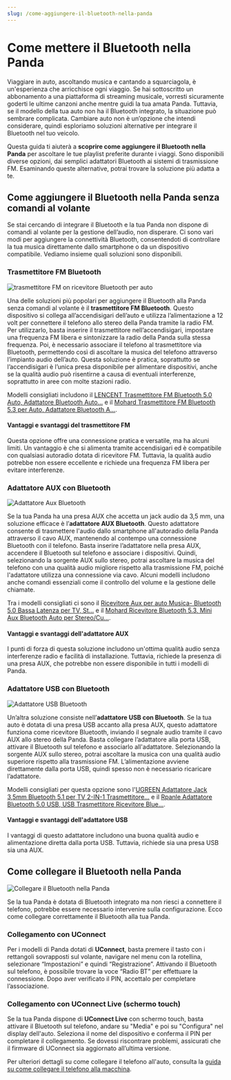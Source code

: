 ```yaml
---
slug: /come-aggiungere-il-bluetooth-nella-panda
---
```


# Come mettere il Bluetooth nella Panda

Viaggiare in auto, ascoltando musica e cantando a squarciagola, è un'esperienza che arricchisce ogni viaggio. Se hai sottoscritto un abbonamento a una piattaforma di streaming musicale, vorresti sicuramente goderti le ultime canzoni anche mentre guidi la tua amata Panda. Tuttavia, se il modello della tua auto non ha il Bluetooth integrato, la situazione può sembrare complicata. Cambiare auto non è un’opzione che intendi considerare, quindi esploriamo soluzioni alternative per integrare il Bluetooth nel tuo veicolo.

Questa guida ti aiuterà a **scoprire come aggiungere il Bluetooth nella Panda** per ascoltare le tue playlist preferite durante i viaggi. Sono disponibili diverse opzioni, dai semplici adattatori Bluetooth ai sistemi di trasmissione FM. Esaminando queste alternative, potrai trovare la soluzione più adatta a te.

## Come aggiungere il Bluetooth nella Panda senza comandi al volante

Se stai cercando di integrare il Bluetooth e la tua Panda non dispone di comandi al volante per la gestione dell’audio, non disperare. Ci sono vari modi per aggiungere la connettività Bluetooth, consentendoti di controllare la tua musica direttamente dallo smartphone o da un dispositivo compatibile. Vediamo insieme quali soluzioni sono disponibili.

### Trasmettitore FM Bluetooth

![trasmettitore FM on ricevitore Bluetooth per auto](/guide-img/810e0e0c.jpg)

Una delle soluzioni più popolari per aggiungere il Bluetooth alla Panda senza comandi al volante è il **trasmettitore FM Bluetooth**. Questo dispositivo si collega all’accendisigari dell’auto e utilizza l’alimentazione a 12 volt per connettere il telefono allo stereo della Panda tramite la radio FM. Per utilizzarlo, basta inserire il trasmettitore nell’accendisigari, impostare una frequenza FM libera e sintonizzare la radio della Panda sulla stessa frequenza. Poi, è necessario associare il telefono al trasmettitore via Bluetooth, permettendo così di ascoltare la musica del telefono attraverso l’impianto audio dell’auto. Questa soluzione è pratica, soprattutto se l’accendisigari è l’unica presa disponibile per alimentare dispositivi, anche se la qualità audio può risentirne a causa di eventuali interferenze, soprattutto in aree con molte stazioni radio.

Modelli consigliati includono il [LENCENT Trasmettitore FM Bluetooth 5.0 Auto, Adattatore Bluetooth Auto...](https://www.amazon.it/dp/B09C1JZ9PD?tag=salvatore-aranzulla-21&linkCode=ogi&th=1&psc=1&ascsubtag=p%3A1639865%7Ct%3Abuybox) e il [Mohard Trasmettitore FM Bluetooth 5.3 per Auto, Adattatore Bluetooth A...](https://www.amazon.it/dp/B09Y8HJ4NT?tag=salvatore-aranzulla-21&linkCode=ogi&th=1&psc=1&ascsubtag=p%3A1639865%7Ct%3Abuybox).

#### Vantaggi e svantaggi del trasmettitore FM

Questa opzione offre una connessione pratica e versatile, ma ha alcuni limiti. Un vantaggio è che si alimenta tramite accendisigari ed è compatibile con qualsiasi autoradio dotata di ricevitore FM. Tuttavia, la qualità audio potrebbe non essere eccellente e richiede una frequenza FM libera per evitare interferenze.

### Adattatore AUX con Bluetooth

![Adattatore Aux Bluetooth](/guide-img/b233a9d3.jpg)

Se la tua Panda ha una presa AUX che accetta un jack audio da 3,5 mm, una soluzione efficace è l’**adattatore AUX Bluetooth**. Questo adattatore consente di trasmettere l'audio dallo smartphone all'autoradio della Panda attraverso il cavo AUX, mantenendo al contempo una connessione Bluetooth con il telefono. Basta inserire l’adattatore nella presa AUX, accendere il Bluetooth sul telefono e associare i dispositivi. Quindi, selezionando la sorgente AUX sullo stereo, potrai ascoltare la musica del telefono con una qualità audio migliore rispetto alla trasmissione FM, poiché l'adattatore utilizza una connessione via cavo. Alcuni modelli includono anche comandi essenziali come il controllo del volume e la gestione delle chiamate.

Tra i modelli consigliati ci sono il [Ricevitore Aux per auto Musica- Bluetooth 5.0 Bassa Latenza per TV, St...](https://www.amazon.it/dp/B098XG62FF?tag=salvatore-aranzulla-21&linkCode=ogi&th=1&psc=1&ascsubtag=p%3A1639865%7Ct%3Abuybox) e il [Mohard Ricevitore Bluetooth 5.3, Mini Aux Bluetooth Auto per Stereo/Cu...](https://www.amazon.it/dp/B09Y8CZ48V?tag=salvatore-aranzulla-21&linkCode=ogi&th=1&psc=1&ascsubtag=p%3A1639865%7Ct%3Abuybox).

#### Vantaggi e svantaggi dell'adattatore AUX

I punti di forza di questa soluzione includono un'ottima qualità audio senza interferenze radio e facilità di installazione. Tuttavia, richiede la presenza di una presa AUX, che potrebbe non essere disponibile in tutti i modelli di Panda.

### Adattatore USB con Bluetooth

![Adattatore USB Bluetooth](/guide-img/ec0d0b3f.jpg)

Un’altra soluzione consiste nell’**adattatore USB con Bluetooth**. Se la tua auto è dotata di una presa USB accanto alla presa AUX, questo adattatore funziona come ricevitore Bluetooth, inviando il segnale audio tramite il cavo AUX allo stereo della Panda. Basta collegare l’adattatore alla porta USB, attivare il Bluetooth sul telefono e associarlo all'adattatore. Selezionando la sorgente AUX sullo stereo, potrai ascoltare la musica con una qualità audio superiore rispetto alla trasmissione FM. L’alimentazione avviene direttamente dalla porta USB, quindi spesso non è necessario ricaricare l’adattatore.

Modelli consigliati per questa opzione sono l'[UGREEN Adattatore Jack 3,5mm Bluetooth 5.1 per TV 2-IN-1 Trasmettitore...](https://www.amazon.it/dp/B099K591CG?tag=salvatore-aranzulla-21&linkCode=ogi&th=1&psc=1&ascsubtag=p%3A1639865%7Ct%3Abuybox) e il [Rpanle Adattatore Bluetooth 5.0 USB, USB Trasmettitore Ricevitore Blue...](https://www.amazon.it/dp/B08PD8J4WT?tag=salvatore-aranzulla-21&linkCode=ogi&th=1&psc=1&ascsubtag=p%3A1639865%7Ct%3Abuybox).

#### Vantaggi e svantaggi dell'adattatore USB

I vantaggi di questo adattatore includono una buona qualità audio e alimentazione diretta dalla porta USB. Tuttavia, richiede sia una presa USB sia una AUX.

## Come collegare il Bluetooth nella Panda

![Collegare il Bluetooth nella Panda](/guide-img/15ae8773.jpg)

Se la tua Panda è dotata di Bluetooth integrato ma non riesci a connettere il telefono, potrebbe essere necessario intervenire sulla configurazione. Ecco come collegare correttamente il Bluetooth alla tua Panda.

### Collegamento con UConnect

Per i modelli di Panda dotati di **UConnect**, basta premere il tasto con i rettangoli sovrapposti sul volante, navigare nel menu con la rotellina, selezionare “Impostazioni” e quindi “Registrazione”. Attivando il Bluetooth sul telefono, è possibile trovare la voce “Radio BT” per effettuare la connessione. Dopo aver verificato il PIN, accettalo per completare l’associazione.

### Collegamento con UConnect Live (schermo touch)

Se la tua Panda dispone di **UConnect Live** con schermo touch, basta attivare il Bluetooth sul telefono, andare su "Media" e poi su "Configura" nel display dell'auto. Seleziona il nome del dispositivo e conferma il PIN per completare il collegamento. Se dovessi riscontrare problemi, assicurati che il firmware di UConnect sia aggiornato all’ultima versione.

Per ulteriori dettagli su come collegare il telefono all'auto, consulta la [guida su come collegare il telefono alla macchina](https://www.aranzulla.it/come-collegare-il-telefono-alla-macchina-1035580.html).